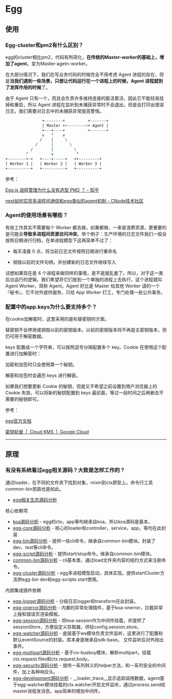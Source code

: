 # Egg

## 使用

### Egg-cluster和pm2有什么区别？

egg的cluster相比pm2，代码有所简化，**在传统的Master-worker的基础上，增加了agent**。变为Master-agetn-worker。

在大部分情况下，我们在写业务代码的时候完全不用考虑 Agent 进程的存在，但是**当我们遇到一些场景，只想让代码运行在一个进程上的时候，Agent 进程就到了发挥作用的时候**了。

由于 Agent 只有一个，而且会负责许多维持连接的脏活累活，因此它不能轻易挂掉和重启，所以 Agent 进程在监听到未捕获异常时不会退出，但是会打印出错误日志，我们需要对日志中的未捕获异常提高警惕。

``` bash
                +--------+          +-------+
                | Master +<-------->+ Agent |
                +---+----+          +-------+
                v   ^    v
               /    |     \
             /      |       \
           /        |         \
         ^          v          ^
+--------+-+   +----+-----+   ++---------+
| Worker 1 |   | Worker 2 |   | Worker 3 |
+----------+   +----------+   +----------+

```


参考：

[Egg.js 进程管理为什么没有选型 PM2 ？ - 知乎](https://www.zhihu.com/question/298718190/answer/511704261?from=singlemessage&isappinstalled=0&utm_medium=social&utm_oi=41809770184704&utm_source=wechat_session&s_r=0)

[nest如何实现多进程间通信和egg类似的agent机制 - CNode技术社区](https://cnodejs.org/topic/5b60495e58db3ccf66a450c6)

### Agent的使用场景有哪些？

有些工作其实不需要每个 Worker 都去做，如果都做，一来是浪费资源，更重要的是可能会**导致多进程间资源访问冲突**。举个例子：生产环境的日志文件我们一般会按照日期进行归档，在单进程模型下这再简单不过了：

- 每天凌晨 0 点，将当前日志文件按照日期进行重命名

- 销毁以前的文件句柄，并创建新的日志文件继续写入

试想如果现在是 4 个进程来做同样的事情，是不是就乱套了。所以，对于这一类后台运行的逻辑，我们希望将它们放到一个单独的进程上去执行，这个进程就叫 Agent Worker，简称 Agent。Agent 好比是 Master 给其他 Worker 请的一个『秘书』，它不对外提供服务，只给 App Worker 打工，专门处理一些公共事务。

### 配置中的app.keys为什么要支持多个？

在cookie加解密时，这里采用的是轮替密钥的方案。

替密钥不会停用或销毁以前的密钥版本。以前的密钥版本将不再是主密钥版本，但仍可用于解密数据。

keys 配置成一个字符串，可以按照逗号分隔配置多个 key。Cookie 在使用这个配置进行加解密时：

加密和加签时只会使用第一个秘钥。

解密和验签时会遍历 keys 进行解密。

如果我们想要更新 Cookie 的秘钥，但是又不希望之前设置到用户浏览器上的 Cookie 失效，可以将新的秘钥配置到 keys 最前面，等过一段时间之后再删去不需要的秘钥即可。

参考：

[egg官方文档](https://eggjs.org/zh-cn/core/cookie-and-session.html#cookie-%E7%A7%98%E9%92%A5)

[密钥轮替  |  Cloud KMS  |  Google Cloud](https://cloud.google.com/kms/docs/key-rotation)



---

## 原理

### 有没有系统看过egg相关源码？大致是怎样工作的？

通过loader，在不同的文件夹下找到对象，mixin到ctx原型上。命令行工具common-bin思路也是如此。

- [egg相关生态源码分析](https://github.com/FunnyLiu/egg/tree/readsource)

核心依赖项
- [koa源码分析](https://github.com/FunnyLiu/koa/tree/readsource) - egg的ctx，app等均继承自koa，所以koa源码是基本。
- [egg-core源码分析](https://github.com/FunnyLiu/egg-core/tree/readsource) - 核心的loader和controller，service，app，等均在此封装
- [egg-bin源码分析](https://github.com/FunnyLiu/egg-bin/tree/readsource) - 提供一些cli命令，继承自common-bin模块。封装了dev、test等cli命令。
- [egg-script源码分析](https://github.com/FunnyLiu/egg-scripts/tree/readsource) - 提供start/stop命令。继承自common-bin模块。
- [common-bin源码分析](https://github.com/FunnyLiu/common-bin/tree/readsource) - cli基本类，通过load文件夹内容的规约方式来注册命令。
- [egg-cluster源码分析](https://github.com/FunnyLiu/egg-cluster/tree/readsource) - egg多进程模型启动，具体实现。提供startCluster方法供egg-bin dev和egg-scripts start使用。

内部集成插件依赖

- [egg-logger源码分析](https://github.com/FunnyLiu/egg-logger/tree/readsource) - 分级日志logger和transform在此封装。
- [egg-onerror源码分析](https://github.com/FunnyLiu/egg-onerror/tree/readsource) - 内置的异常处理插件，基于koa-onerror，拦截异常上报和错误页渲染模板。
- [egg-session源码分析](https://github.com/FunnyLiu/egg-session/tree/readsource) - 将koa-session作为中间件挂载，并提供了sessionStore，方便自定义存取器，供给config.session.store。
- [egg-watcher源码分析](https://github.com/FunnyLiu/egg-watcher/tree/readsource) - 底层基于ws模块负责文件监听，这里进行了配置和默认eventSource的封装。库本身是继承自sdk-base。 文件监听后对外抛出事件。
- [egg-multipart源码分析](https://github.com/FunnyLiu/egg-multipart/tree/readsource) - 基于co-busboy模块，解析multipart，挂载ctx.request.files和ctx.request.body。
- [egg-security源码分析](https://github.com/FunnyLiu/egg-security/tree/readsource) - 提供一系列转义的helper方法，和一系列安全的中间件，加上各种响应头。
- [egg-development源码分析](https://github.com/FunnyLiu/egg-development/tree/readsource) - __loader_trace__显示追踪调用数据，agent基于egg-watcher模块挂载的ctx.watcher开启文件监听，通过process.send给master进程发消息。app简单的增加中间件。